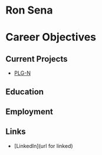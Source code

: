 # Ron Sena 

# Career Objectives

## Current Projects

* [PLG-N](plg-n/)

## Education

## Employment

## Links
* [LinkedIn](url for linked)

